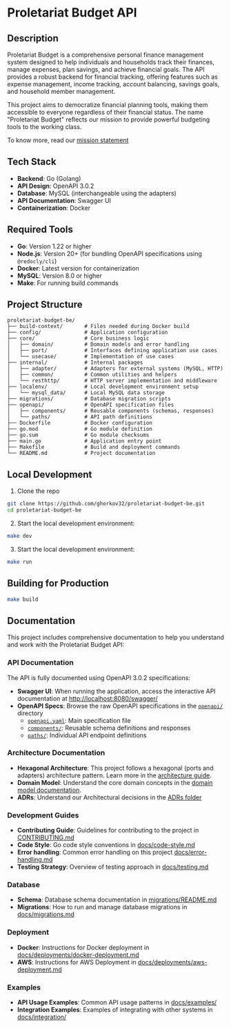 # Proletariat Budget API

## Description

Proletariat Budget is a comprehensive personal finance management system designed to help individuals and households track their finances, manage expenses, plan savings, and achieve financial goals. The API provides a robust backend for financial tracking, offering features such as expense management, income tracking, account balancing, savings goals, and household member management.

This project aims to democratize financial planning tools, making them accessible to everyone regardless of their financial status. The name "Proletariat Budget" reflects our mission to provide powerful budgeting tools to the working class.

To know more, read our [mission statement](./docs/mission-statement.md)

## Tech Stack

- **Backend**: Go (Golang)
- **API Design**: OpenAPI 3.0.2
- **Database**: MySQL (interchangeable using the adapters)
- **API Documentation**: Swagger UI
- **Containerization**: Docker

## Required Tools

- **Go**: Version 1.22 or higher
- **Node.js**: Version 20+ (for bundling OpenAPI specifications using `@redocly/cli`)
- **Docker**: Latest version for containerization
- **MySQL**: Version 8.0 or higher
- **Make**: For running build commands

## Project Structure
```
proletariat-budget-be/
├── build-context/       # Files needed during Docker build
├── config/              # Application configuration
├── core/                # Core business logic
│   ├── domain/          # Domain models and error handling
│   ├── port/            # Interfaces defining application use cases
│   └── usecase/         # Implementation of use cases
├── internal/            # Internal packages
│   ├── adapter/         # Adapters for external systems (MySQL, HTTP)
│   ├── common/          # Common utilities and helpers
│   └── resthttp/        # HTTP server implementation and middleware
├── localenv/            # Local development environment setup
│   └── mysql_data/      # Local MySQL data storage
├── migrations/          # Database migration scripts
├── openapi/             # OpenAPI specification files
│   ├── components/      # Reusable components (schemas, responses)
│   └── paths/           # API path definitions
├── Dockerfile           # Docker configuration
├── go.mod               # Go module definition
├── go.sum               # Go module checksums
├── main.go              # Application entry point
├── Makefile             # Build and deployment commands
└── README.md            # Project documentation
```

## Local Development

1. Clone the repo
``` bash
git clone https://github.com/ghorkov32/proletariat-budget-be.git
cd proletariat-budget-be
```

2. Start the local development environment:
``` bash
make dev
```
3. Start the local development environment:
``` bash
make run
```

## Building for Production
``` bash
make build
```

## Documentation

This project includes comprehensive documentation to help you understand and work with the Proletariat Budget API:

### API Documentation

The API is fully documented using OpenAPI 3.0.2 specifications:

- **Swagger UI**: When running the application, access the interactive API documentation at [http://localhost:8080/swagger/](http://localhost:8080/swagger/)
- **OpenAPI Specs**: Browse the raw OpenAPI specifications in the [`openapi/`](./openapi/) directory
  - [`openapi.yaml`](./openapi/openapi.yaml): Main specification file
  - [`components/`](./openapi/components/): Reusable schema definitions and responses
  - [`paths/`](./openapi/paths/): Individual API endpoint definitions

### Architecture Documentation

- **Hexagonal Architecture**: This project follows a hexagonal (ports and adapters) architecture pattern. Learn more in the [architecture guide](./docs/architecture.md).
- **Domain Model**: Understand the core domain concepts in the [domain model documentation](./docs/domain-model.md).
- **ADRs**: Understand our Architectural decisions in the [ADRs folder](./docs/ADRs)

### Development Guides

- **Contributing Guide**: Guidelines for contributing to the project in [CONTRIBUTING.md](./CONTRIBUTING.md)
- **Code Style**: Go code style conventions in [docs/code-style.md](./docs/code-style.md)
- **Error handling**: Common error handling on this project [docs/error-handling.md](docs/error-handling.md)
- **Testing Strategy**: Overview of testing approach in [docs/testing.md](./docs/testing.md)

### Database

- **Schema**: Database schema documentation in [migrations/README.md](./migrations/README.md)
- **Migrations**: How to run and manage database migrations in [docs/migrations.md](./docs/migrations.md)

### Deployment

- **Docker**: Instructions for Docker deployment in [docs/deployments/docker-deployment.md](./docs/deployments/docker-deployment.md)
- **AWS**: Instructions for AWS Deployment in [docs/deployments/aws-deployment.md](./docs/deployments/aws-deployment.md)

### Examples

- **API Usage Examples**: Common API usage patterns in [docs/examples/](./docs/examples/)
- **Integration Examples**: Examples of integrating with other systems in [docs/integration/](./docs/integration/)